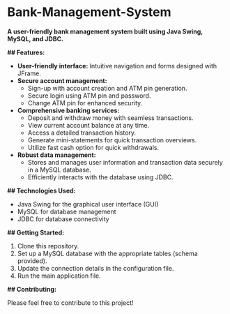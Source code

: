 # Bank-Management-System


**A user-friendly bank management system built using Java Swing, MySQL, and JDBC.**

**## Features:**

- **User-friendly interface:** Intuitive navigation and forms designed with JFrame.
- **Secure account management:**
    - Sign-up with account creation and ATM pin generation.
    - Secure login using ATM pin and password.
    - Change ATM pin for enhanced security.
- **Comprehensive banking services:**
    - Deposit and withdraw money with seamless transactions.
    - View current account balance at any time.
    - Access a detailed transaction history.
    - Generate mini-statements for quick transaction overviews.
    - Utilize fast cash option for quick withdrawals.
- **Robust data management:**
    - Stores and manages user information and transaction data securely in a MySQL database.
    - Efficiently interacts with the database using JDBC.

**## Technologies Used:**

- Java Swing for the graphical user interface (GUI)
- MySQL for database management
- JDBC for database connectivity

**## Getting Started:**

1. Clone this repository.
2. Set up a MySQL database with the appropriate tables (schema provided).
3. Update the connection details in the configuration file.
4. Run the main application file.

**## Contributing:**

Please feel free to contribute to this project!


